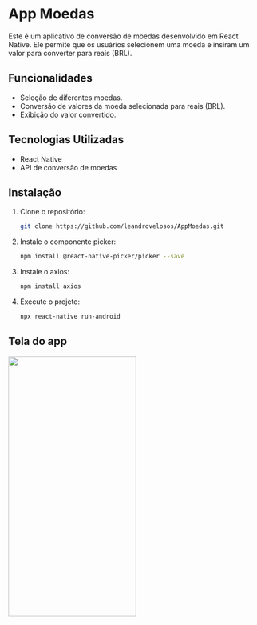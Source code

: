# App Moedas

Este é um aplicativo de conversão de moedas desenvolvido em React Native. Ele permite que os usuários selecionem uma moeda e insiram um valor para converter para reais (BRL).

## Funcionalidades

- Seleção de diferentes moedas.
- Conversão de valores da moeda selecionada para reais (BRL).
- Exibição do valor convertido.

## Tecnologias Utilizadas

- React Native
- API de conversão de moedas

## Instalação

1. Clone o repositório:

   ```bash
   git clone https://github.com/leandrovelosos/AppMoedas.git

2. Instale o componente picker: 
    ```bash
    npm install @react-native-picker/picker --save

3. Instale o axios: 
    ```bash
    npm install axios
    
4. Execute o projeto: 
    ```bash
    npx react-native run-android

## Tela do app

<img src="./src/img/image.png" alt="" width="256px" height="520px">
